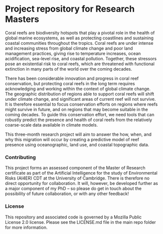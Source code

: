 # Project repository for Research Masters

Coral reefs are biodiversity hotspots that play a pivotal role in the health of global marine ecosystems, as well as protecting coastlines and sustaining coastal communities throughout the tropics. Coral reefs are under intense and increasing stress from global climate change and poor land management practices, giving rise to temperature increases, ocean acidification, sea-level rise, and coastal pollution. Together, these stressors pose an existential risk to coral reefs, which are threatened with functional extinction in many parts of the world over the coming decades.

There has been considerable innovation and progress in coral reef conservation, but protecting coral reefs in the long term requires acknowledging and working within the context of global climate change. The geographic distribution of regions able to support coral reefs will shift under climate change, and significant areas of current reef will not survive. It is therefore essential to focus conservation efforts on regions where reefs might survive in future, and on regions that may become suitable in the coming decades. To guide this conservation effort, we need tools that can robustly predict the presence and health of coral reefs from the relatively coarse-scale data available in climate models.

This three-month research project will aim to answer the how, when, and why this migration will occur by creating a predictive model of reef presence using oceanographic, land use, and coastal topographic data.

### Contributing
This project forms an assessed component of the Master of Research certificate as part of the Artificial Intelligence for the study of Environmental Risks (AI4ER) CDT at the University of Cambridge. There is therefore no direct opportunity for collaboration. It will, however, be developed further as a major component of my PhD – so please do get in touch about the possibility of future collaboration, or with any other feedback!

### License
This repository and associated code is governed by a Mozilla Public License 2.0 license. Please see the LICENSE.md file in the main repo folder for more information.
